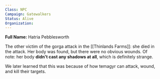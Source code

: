 ```yaml
---
Class: NPC
Campaign: Gatewalkers
Status: Alive
Organization:
---
```

**Full Name:** Hatria Pebblesworth

The other victim of the gorga attack in the [[Thinlands Farms]]: she died in the attack. Her body was found, but there were no obvious wounds. Of note: her body **didn't cast any shadows at all**, which is definitely strange.

We later learned that this was because of how temagyr can attack, wound, and kill their targets.